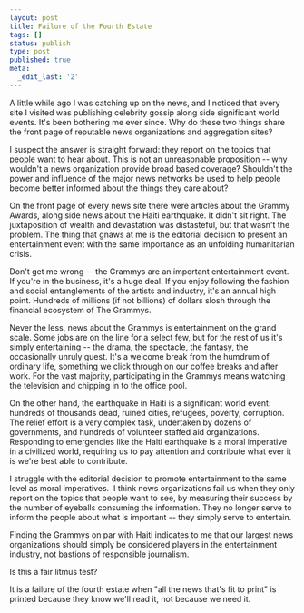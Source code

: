 ```yaml
---
layout: post
title: Failure of the Fourth Estate
tags: []
status: publish
type: post
published: true
meta:
  _edit_last: '2'
---
```

A little while ago I was catching up on the news, and I noticed that every site I visited was publishing celebrity gossip along side significant world events.  It's been bothering me ever since.  Why do these two things share the front page of reputable news organizations and aggregation sites?

I suspect the answer is straight forward: they report on the topics that people want to hear about.  This is not an unreasonable proposition -- why wouldn't a news organization provide broad based coverage?  Shouldn't the power and influence of the major news networks be used to help people become better informed about the things they care about?

On the front page of every news site there were articles about the Grammy Awards, along side news about the Haiti earthquake.  It didn't sit right.  The juxtaposition of wealth and devastation was distasteful, but that wasn't the problem.  The thing that gnaws at me is the editorial decision to present an entertainment event with the same importance as an unfolding humanitarian crisis.

Don't get me wrong -- the Grammys are an important entertainment event.  If you're in the business, it's a huge deal.  If you enjoy following the fashion and social entanglements of the artists and industry, it's an annual high point.  Hundreds of millions (if not billions) of dollars slosh through the financial ecosystem of The Grammys.

Never the less, news about the Grammys is entertainment on the grand scale.  Some jobs are on the line for a select few, but for the rest of us it's simply entertaining -- the drama, the spectacle, the fantasy, the occasionally unruly guest.  It's a welcome break from the humdrum of ordinary life, something we click through on our coffee breaks and after work.  For the vast majority, participating in the Grammys means watching the television and chipping in to the office pool.

On the other hand, the earthquake in Haiti is a significant world event: hundreds of thousands dead, ruined cities, refugees, poverty, corruption.  The relief effort is a very complex task, undertaken by dozens of governments, and hundreds of volunteer staffed aid organizations.  Responding to emergencies like the Haiti earthquake is a moral imperative in a civilized world, requiring us to pay attention and contribute what ever it is we're best able to contribute.

I struggle with the editorial decision to promote entertainment to the same level as moral imperatives.  I think news organizations fail us when they only report on the topics that people want to see, by measuring their success by the number of eyeballs consuming the information.  They no longer serve to inform the people about what is important -- they simply serve to entertain.

Finding the Grammys on par with Haiti indicates to me that our largest news organizations should simply be considered players in the entertainment industry, not bastions of responsible journalism.

Is this a fair litmus test?

It is a failure of the fourth estate when "all the news that's fit to print" is printed because they know we'll read it, not because we need it.
